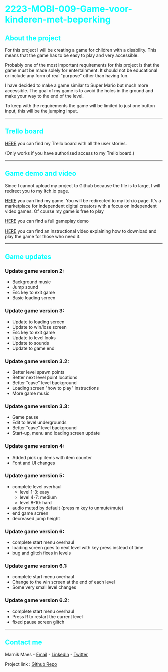 <h1 style="color:cyan">2223-MOBI-009-Game-voor-kinderen-met-beperking</h1>

<h2 style="color:cyan">About the project</h2>
<p>For this project I will be creating a game for children with a disability. This means that the game has to be easy to play and very accessible.

Probably one of the most important requirements for this project is that the game must be made solely for entertainment. It should not be educational or include any form of real "purpose" other than having fun.

I have decided to make a game similar to Super Mario but much more accessible.
The goal of my game is to avoid the holes in the ground and make your way to the end of the level.

To keep with the requirements the game will be limited to just one button input, this will be the jumping input.</p>

---

<h2 style="color:cyan">Trello board</h2>
<a href="https://trello.com/b/fHyOKIt3/game-voor-kinderen-met-beperking-marnik-maes">HERE</a> you can find my Trello board with all the user stories.
<p> &#40;Only works if you have authorised access to my Trello board.&#41;</p>

---

<h2 style="color:cyan">Game demo and video</h2>
<p>Since I cannot upload my project to Github because the file is to large, I will redirect you to my Itch.io page.</p>
<p> <a href="https://marnik-maes.itch.io/2d-side-scroller">HERE</a> you can find my game. You will be redirected to my itch.io page. It's a marketplace for independent digital creators with a focus on independent video games. Of course my game is free to play</p>


<p> <a href="https://youtu.be/BDm2soA4BFI">HERE</a> you can find a full gameplay demo</p>


<p> <a href="https://youtu.be/LK-6iYu-i20">HERE</a> you can find an instructional video explaining how to download and play the game for those who need it.</p>


---

<h2 style="color:cyan">Game updates</h2>

<h3>Update game version 2:</h3>
<ul>
    <li>Background music</li>
    <li>Jump sound</li>
    <li>Esc key to exit game</li>
    <li>Basic loading screen</li>
</ul>

<h3>Update game version 3:</h3>
<ul>
    <li>Update to loading screen</li>
    <li>Update to win/lose screen</li>
    <li>Esc key to exit game</li>
    <li>Update to level looks</li>
    <li>Update to sounds</li>
    <li>Update to game end</li>
</ul>

<h3>Update game version 3.2:</h3>
<ul>
    <li>Better level spawn points</li>
    <li>Better next level point locations</li>
    <li>Better "cave" level background</li>
    <li>Loading screen "how to play" instructions</li>
    <li>More game music </li>
</ul>

<h3>Update game version 3.3:</h3>
<ul>
    <li>Game pause</li>
    <li>Edit to level undergrounds</li>
    <li>Better "cave" level background</li>
    <li>Start-up, menu and loading screen update</li>
</ul>

<h3>Update game version 4:</h3>
<ul>
    <li>Added pick up items with item counter</li>
    <li>Font and UI changes</li>
</ul>

<h3>Update game version 5:</h3>
<ul>
    <li>complete level overhaul
        <ul>
            <li>level 1-3: easy</li>
            <li>level 4-7: medium</li>
            <li>level 8-10: hard</li>
        </ul>
    </li>
    <li>audio muted by default (press m key to unmute/mute)</li>
    <li>end game screen</li>
    <li>decreased jump height</li>
</ul>

<h3> Update game version 6: </h3>
<ul>
    <li>complete start menu overhaul</li>
    <li>loading screen goes to next level with key press instead of time</li>
    <li>bug and glitch fixes in levels</li>
</ul>

<h3> Update game version 6.1: </h3>
<ul>
    <li>complete start menu overhaul</li>
    <li>Change to the win screen at the end of each level</li>
    <li>Some very small level changes</li>
</ul>

<h3> Update game version 6.2: </h3>
<ul>
    <li>complete start menu overhaul</li>
    <li>Press R to restart the current level</li>
    <li>fixed pause screen glitch</li>
</ul>

---


<h2 style="color:cyan">Contact me</h2>
<p>
    Marnik Maes - 
    <a href="mailto:r0881840@student.thomasmore.be">Email</a> - 
    <a href="https://www.linkedin.com/in/marnik-maes-b0aa79250/">LinkedIn</a> - 
    <a href="https://twitter.com/MaesMarnik">Twitter</a>
</p>

<p>Project link : <a href="https://github.com/Thomas-More-Digital-Innovation/2223-MOBI-009-Game-voor-kinderen-met-beperking-MM"> Github Repo </a> </p>


